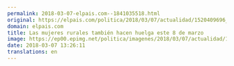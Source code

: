 ```yaml
---
permalink: 2018-03-07-elpais.com--1841035518.html
original: https://elpais.com/politica/2018/03/07/actualidad/1520409696_680818.html#?ref=rss&format=simple&link=link
domain: elpais.com
title: Las mujeres rurales también hacen huelga este 8 de marzo
image: https://ep00.epimg.net/politica/imagenes/2018/03/07/actualidad/1520409696_680818_1520409883_rrss_normal.jpg
date: 2018-03-07 13:26:11
translations: en
---
```


